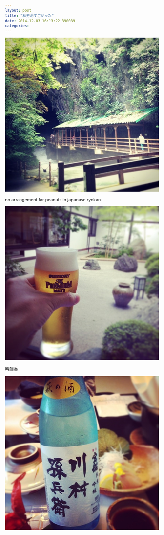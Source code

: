 ```yaml
---
layout: post
title: "秋芳洞すごかった"
date: 2014-12-03 16:13:22.390089
categories: 
---
```


![秋芳洞すごかった](/assets/images/201408/10475135_269209209953802_664495327_n.jpg)

no arrangement for peanuts in japanase ryokan

![no arrangement for peanuts in japanase ryokan](/assets/images/201408/10525504_1446434795637111_1772865448_n.jpg)

吟醸香

![吟醸香](/assets/images/201408/10570013_282848395243823_514158700_n.jpg)


